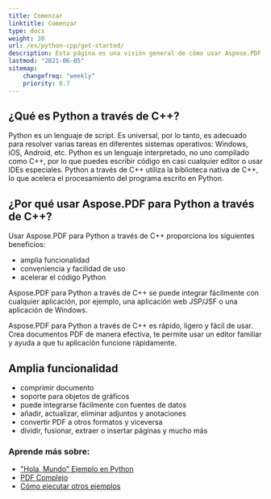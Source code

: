 ```yaml
---
title: Comenzar
linktitle: Comenzar
type: docs
weight: 30
url: /es/python-cpp/get-started/
description: Esta página es una visión general de cómo usar Aspose.PDF para Python a través de C++ para crear y editar un documento PDF
lastmod: "2021-06-05"
sitemap: 
    changefreq: "weekly"
    priority: 0.7
---
```


## ¿Qué es Python a través de C++?

Python es un lenguaje de script. Es universal, por lo tanto, es adecuado para resolver varias tareas en diferentes sistemas operativos: Windows, iOS, Android, etc.
Python es un lenguaje interpretado, no uno compilado como C++, por lo que puedes escribir código en casi cualquier editor o usar IDEs especiales.
Python a través de C++ utiliza la biblioteca nativa de C++, lo que acelera el procesamiento del programa escrito en Python.

## ¿Por qué usar Aspose.PDF para Python a través de C++?

Usar Aspose.PDF para Python a través de C++ proporciona los siguientes beneficios:

- amplia funcionalidad
- conveniencia y facilidad de uso
- acelerar el código Python

Aspose.PDF para Python a través de C++ se puede integrar fácilmente con cualquier aplicación, por ejemplo, una aplicación web JSP/JSF o una aplicación de Windows.

Aspose.PDF para Python a través de C++ es rápido, ligero y fácil de usar. Crea documentos PDF de manera efectiva, te permite usar un editor familiar y ayuda a que tu aplicación funcione rápidamente.

## Amplia funcionalidad

- comprimir documento
- soporte para objetos de gráficos
- puede integrarse fácilmente con fuentes de datos
- añadir, actualizar, eliminar adjuntos y anotaciones
- convertir PDF a otros formatos y viceversa
- dividir, fusionar, extraer o insertar páginas y mucho más

### Aprende más sobre:

- ["Hola, Mundo" Ejemplo en Python](/pdf/es/python-cpp/hello-world-example/)
- [PDF Complejo](/pdf/es/python-cpp/complex-pdf-example/)
- [Cómo ejecutar otros ejemplos](/pdf/es/python-cpp/how-to-run-other-examples/)